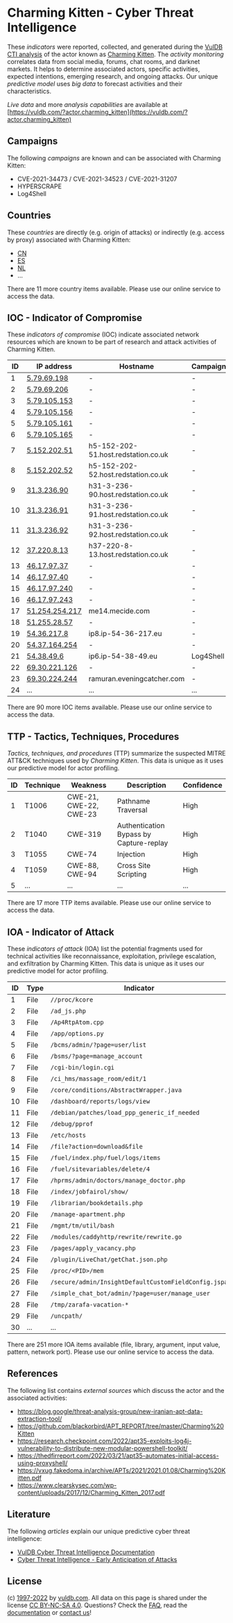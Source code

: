 # Charming Kitten - Cyber Threat Intelligence

These _indicators_ were reported, collected, and generated during the [VulDB CTI analysis](https://vuldb.com/?kb.cti) of the actor known as [Charming Kitten](https://vuldb.com/?actor.charming_kitten). The _activity monitoring_ correlates data from social media, forums, chat rooms, and darknet markets. It helps to determine associated actors, specific activities, expected intentions, emerging research, and ongoing attacks. Our unique _predictive model_ uses _big data_ to forecast activities and their characteristics.

_Live data_ and more _analysis capabilities_ are available at [https://vuldb.com/?actor.charming_kitten](https://vuldb.com/?actor.charming_kitten)

## Campaigns

The following _campaigns_ are known and can be associated with Charming Kitten:

* CVE-2021-34473 / CVE-2021-34523 / CVE-2021-31207
* HYPERSCRAPE
* Log4Shell

## Countries

These _countries_ are directly (e.g. origin of attacks) or indirectly (e.g. access by proxy) associated with Charming Kitten:

* [CN](https://vuldb.com/?country.cn)
* [ES](https://vuldb.com/?country.es)
* [NL](https://vuldb.com/?country.nl)
* ...

There are 11 more country items available. Please use our online service to access the data.

## IOC - Indicator of Compromise

These _indicators of compromise_ (IOC) indicate associated network resources which are known to be part of research and attack activities of Charming Kitten.

ID | IP address | Hostname | Campaign | Confidence
-- | ---------- | -------- | -------- | ----------
1 | [5.79.69.198](https://vuldb.com/?ip.5.79.69.198) | - | - | High
2 | [5.79.69.206](https://vuldb.com/?ip.5.79.69.206) | - | - | High
3 | [5.79.105.153](https://vuldb.com/?ip.5.79.105.153) | - | - | High
4 | [5.79.105.156](https://vuldb.com/?ip.5.79.105.156) | - | - | High
5 | [5.79.105.161](https://vuldb.com/?ip.5.79.105.161) | - | - | High
6 | [5.79.105.165](https://vuldb.com/?ip.5.79.105.165) | - | - | High
7 | [5.152.202.51](https://vuldb.com/?ip.5.152.202.51) | h5-152-202-51.host.redstation.co.uk | - | High
8 | [5.152.202.52](https://vuldb.com/?ip.5.152.202.52) | h5-152-202-52.host.redstation.co.uk | - | High
9 | [31.3.236.90](https://vuldb.com/?ip.31.3.236.90) | h31-3-236-90.host.redstation.co.uk | - | High
10 | [31.3.236.91](https://vuldb.com/?ip.31.3.236.91) | h31-3-236-91.host.redstation.co.uk | - | High
11 | [31.3.236.92](https://vuldb.com/?ip.31.3.236.92) | h31-3-236-92.host.redstation.co.uk | - | High
12 | [37.220.8.13](https://vuldb.com/?ip.37.220.8.13) | h37-220-8-13.host.redstation.co.uk | - | High
13 | [46.17.97.37](https://vuldb.com/?ip.46.17.97.37) | - | - | High
14 | [46.17.97.40](https://vuldb.com/?ip.46.17.97.40) | - | - | High
15 | [46.17.97.240](https://vuldb.com/?ip.46.17.97.240) | - | - | High
16 | [46.17.97.243](https://vuldb.com/?ip.46.17.97.243) | - | - | High
17 | [51.254.254.217](https://vuldb.com/?ip.51.254.254.217) | me14.mecide.com | - | High
18 | [51.255.28.57](https://vuldb.com/?ip.51.255.28.57) | - | - | High
19 | [54.36.217.8](https://vuldb.com/?ip.54.36.217.8) | ip8.ip-54-36-217.eu | - | High
20 | [54.37.164.254](https://vuldb.com/?ip.54.37.164.254) | - | - | High
21 | [54.38.49.6](https://vuldb.com/?ip.54.38.49.6) | ip6.ip-54-38-49.eu | Log4Shell | High
22 | [69.30.221.126](https://vuldb.com/?ip.69.30.221.126) | - | - | High
23 | [69.30.224.244](https://vuldb.com/?ip.69.30.224.244) | ramuran.eveningcatcher.com | - | High
24 | ... | ... | ... | ...

There are 90 more IOC items available. Please use our online service to access the data.

## TTP - Tactics, Techniques, Procedures

_Tactics, techniques, and procedures_ (TTP) summarize the suspected MITRE ATT&CK techniques used by _Charming Kitten_. This data is unique as it uses our predictive model for actor profiling.

ID | Technique | Weakness | Description | Confidence
-- | --------- | -------- | ----------- | ----------
1 | T1006 | CWE-21, CWE-22, CWE-23 | Pathname Traversal | High
2 | T1040 | CWE-319 | Authentication Bypass by Capture-replay | High
3 | T1055 | CWE-74 | Injection | High
4 | T1059 | CWE-88, CWE-94 | Cross Site Scripting | High
5 | ... | ... | ... | ...

There are 17 more TTP items available. Please use our online service to access the data.

## IOA - Indicator of Attack

These _indicators of attack_ (IOA) list the potential fragments used for technical activities like reconnaissance, exploitation, privilege escalation, and exfiltration by Charming Kitten. This data is unique as it uses our predictive model for actor profiling.

ID | Type | Indicator | Confidence
-- | ---- | --------- | ----------
1 | File | `//proc/kcore` | Medium
2 | File | `/ad_js.php` | Medium
3 | File | `/Ap4RtpAtom.cpp` | High
4 | File | `/app/options.py` | High
5 | File | `/bcms/admin/?page=user/list` | High
6 | File | `/bsms/?page=manage_account` | High
7 | File | `/cgi-bin/login.cgi` | High
8 | File | `/ci_hms/massage_room/edit/1` | High
9 | File | `/core/conditions/AbstractWrapper.java` | High
10 | File | `/dashboard/reports/logs/view` | High
11 | File | `/debian/patches/load_ppp_generic_if_needed` | High
12 | File | `/debug/pprof` | Medium
13 | File | `/etc/hosts` | Medium
14 | File | `/file?action=download&file` | High
15 | File | `/fuel/index.php/fuel/logs/items` | High
16 | File | `/fuel/sitevariables/delete/4` | High
17 | File | `/hprms/admin/doctors/manage_doctor.php` | High
18 | File | `/index/jobfairol/show/` | High
19 | File | `/librarian/bookdetails.php` | High
20 | File | `/manage-apartment.php` | High
21 | File | `/mgmt/tm/util/bash` | High
22 | File | `/modules/caddyhttp/rewrite/rewrite.go` | High
23 | File | `/pages/apply_vacancy.php` | High
24 | File | `/plugin/LiveChat/getChat.json.php` | High
25 | File | `/proc/<PID>/mem` | High
26 | File | `/secure/admin/InsightDefaultCustomFieldConfig.jspa` | High
27 | File | `/simple_chat_bot/admin/?page=user/manage_user` | High
28 | File | `/tmp/zarafa-vacation-*` | High
29 | File | `/uncpath/` | Medium
30 | ... | ... | ...

There are 251 more IOA items available (file, library, argument, input value, pattern, network port). Please use our online service to access the data.

## References

The following list contains _external sources_ which discuss the actor and the associated activities:

* https://blog.google/threat-analysis-group/new-iranian-apt-data-extraction-tool/
* https://github.com/blackorbird/APT_REPORT/tree/master/Charming%20Kitten
* https://research.checkpoint.com/2022/apt35-exploits-log4j-vulnerability-to-distribute-new-modular-powershell-toolkit/
* https://thedfirreport.com/2022/03/21/apt35-automates-initial-access-using-proxyshell/
* https://vxug.fakedoma.in/archive/APTs/2021/2021.01.08/Charming%20Kitten.pdf
* https://www.clearskysec.com/wp-content/uploads/2017/12/Charming_Kitten_2017.pdf

## Literature

The following _articles_ explain our unique predictive cyber threat intelligence:

* [VulDB Cyber Threat Intelligence Documentation](https://vuldb.com/?kb.cti)
* [Cyber Threat Intelligence - Early Anticipation of Attacks](https://www.scip.ch/en/?labs.20201022)

## License

(c) [1997-2022](https://vuldb.com/?kb.changelog) by [vuldb.com](https://vuldb.com/?kb.about). All data on this page is shared under the license [CC BY-NC-SA 4.0](https://creativecommons.org/licenses/by-nc-sa/4.0/). Questions? Check the [FAQ](https://vuldb.com/?kb.faq), read the [documentation](https://vuldb.com/?kb) or [contact us](https://vuldb.com/?contact)!
